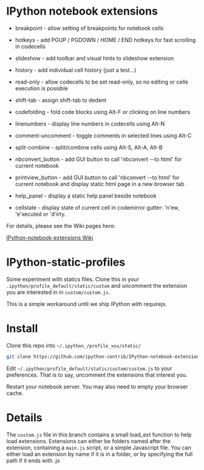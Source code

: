 IPython notebook extensions
===========================

* breakpoint - allow setting of breakpoints for notebook cells

* hotkeys    - add PGUP / PGDOWN / HOME / END hotkeys for fast scrolling in codecells

* slideshow  - add toolbar and visual hints to slideshow extension

* history - add individual cell history (just a test...)

* read-only  - allow codecells to be set read-only, so no editing or celle execution is possible

* shift-tab - assign shift-tab to dedent

* codefolding - fold code blocks using Alt-F or clicking on line numbers

* linenumbers - display line numbers in codecells using Alt-N

* comment-uncomment - toggle comments in selected lines using Alt-C

* split-combine - split/combine cells using Alt-S, Alt-A, Alt-B

* nbconvert_button - add GUI button to call 'nbconvert --to html' for current notebook

* printview_button - add GUI button to call 'nbconvert --to html' for current notebook
  and display static html page in a new browser tab

* help_panel - display a static help panel beside notebook

* cellstate - display state of current cell in codemirror gutter: 'n'ew, 'e'xecuted or 'd'irty. 

For details, please see the Wiki pages here:

[IPython-notebook-extensions Wiki](https://github.com/juhasch/IPython-notebook-extensions/wiki)


IPython-static-profiles
=======================

Some experiment with statics files. Clone this in your
`.ipython/profile_default/static/custom` and uncomment the extension you are
interested in in `custom/custom.js`.

This is a simple workaround until we ship IPython with requirejs.

Install
=======

Clone this repo into  `~/.ipython_/profile_xxx/static/`

```bash
git clone https://github.com/ipython-contrib/IPython-notebook-extensions.git ~/.ipython/profile_default/static/custom
```

Edit `~/.ipython/profile_default/static/custom/custom.js` to your preferences. 
That is to say, uncomment the extensions that interest you.

Restart your notebook server. You may also need to empty your browser cache.

Details
=======

The `custom.js` file in this branch contains a small load_ext function to help
load extensions.  Extensions can either be folders named after the extension, 
containing a `main.js` script, or a simple Javascript file. You can either load
an extension by name if it is in a folder, or by specifying the full path if it
ends with .js

